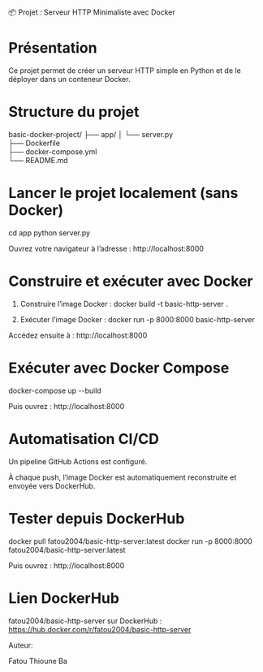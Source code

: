 📦 Projet : Serveur HTTP Minimaliste avec Docker

# Présentation

Ce projet permet de créer un serveur HTTP simple en Python et de le déployer dans un conteneur Docker.

# Structure du projet

basic-docker-project/
├── app/
│   └── server.py                                                      
├── Dockerfile                                                         
├── docker-compose.yml                                                 
└── README.md                                                          

# Lancer le projet localement (sans Docker)

cd app
python server.py

Ouvrez votre navigateur à l’adresse :
http://localhost:8000

# Construire et exécuter avec Docker

1. Construire l’image Docker :
docker build -t basic-http-server .

2. Exécuter l’image Docker :
docker run -p 8000:8000 basic-http-server

Accédez ensuite à :
http://localhost:8000

# Exécuter avec Docker Compose

docker-compose up --build

Puis ouvrez :
http://localhost:8000

# Automatisation CI/CD

Un pipeline GitHub Actions est configuré.

À chaque push, l’image Docker est automatiquement reconstruite et envoyée vers DockerHub.

# Tester depuis DockerHub

docker pull fatou2004/basic-http-server:latest
docker run -p 8000:8000 fatou2004/basic-http-server:latest

Puis ouvrez :
http://localhost:8000

# Lien DockerHub

fatou2004/basic-http-server sur DockerHub : https://hub.docker.com/r/fatou2004/basic-http-server

 Auteur:

Fatou Thioune Ba

